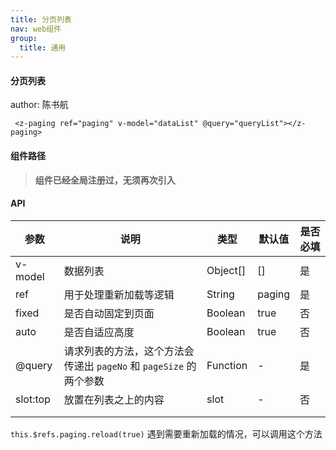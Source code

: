 ```yaml
---
title: 分页列表
nav: web组件
group:
  title: 通用
---
```


#### 分页列表

author: 陈书航

` <z-paging ref="paging" v-model="dataList" @query="queryList"></z-paging>`

#### 组件路径

> **组件已经全局注册过，无须再次引入**

#### API

| 参数     | 说明                                                               | 类型     | 默认值 | 是否必填 |
| -------- | ------------------------------------------------------------------ | -------- | ------ | -------- |
| v-model  | 数据列表                                                           | Object[] | []     | 是       |
| ref      | 用于处理重新加载等逻辑                                             | String   | paging | 是       |
| fixed    | 是否自动固定到页面                                                 | Boolean  | true   | 否       |
| auto     | 是否自适应高度                                                     | Boolean  | true   | 否       |
| @query   | 请求列表的方法，这个方法会传递出 `pageNo` 和 `pageSize` 的两个参数 | Function | -      | 是       |
| slot:top | 放置在列表之上的内容                                               | slot     | -      | 否       |
|          |                                                                    |          |        |          |
|          |                                                                    |          |        |          |

`this.$refs.paging.reload(true)` 遇到需要重新加载的情况，可以调用这个方法

